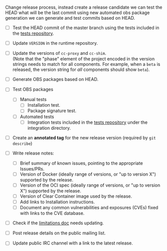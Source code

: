Change release process, instead create a release candidate we can test the HEAD what will be the last commit using new automated obs package generation we can generate and test commits based on HEAD.

- [ ] Test the HEAD commit of the master branch using the tests included in the [tests repository][tests].
- [ ] Update ```VERSION``` in the runtime repository.
- [ ] Update the versions of `cc-proxy` and `cc-shim`.<br/>
  (Note that the "phase" element of the project encoded in the version strings needs to match for all components. For example, when a `beta` is released, the version string for *all* components should show `beta`).
- [ ] Generate OBS packages based on HEAD.
- [ ] Test OBS packages
	- [ ] Manual tests
		- [ ] Installation test.
		- [ ] Package signature test.
	- [ ] Automated tests
		- [ ] Integration tests included in the [tests repository][tests] under the integration directory.
- [ ] Create an **annotated tag** for the new release version (required by `git describe`)
- [ ] Write release notes:
  - [ ] Brief summary of known issues, pointing to the appropriate Issues/PRs.
  - [ ] Version of Docker (ideally range of versions, or "up to version X") supported by the release.
  - [ ] Version of the OCI spec (ideally range of versions, or "up to version X") supported by the release.
  - [ ] Version of Clear Container image used by the release.
  - [ ] Add links to Installation instructions.
  - [ ] Document any common vulnerabilities and exposures (CVEs) fixed with links to the CVE database.
- [ ] Check if the [limitations doc](https://github.com/clearcontainers/runtime/blob/master/docs/limitations.md) needs updating.
- [ ] Post release details on the public mailing list.
- [ ] Update public IRC channel with a link to the latest release.


[tests]: https://github.com/clearcontainers/tests